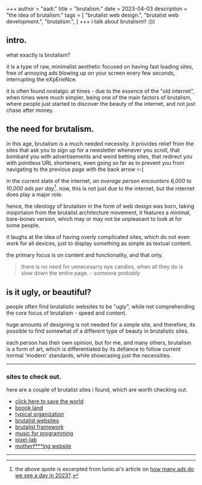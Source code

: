 +++
author = "aadi."
title = "brutalism."
date = 2023-04-03
description = "the idea of brutalism."
tags = [
    "brutalist web design.",
    "brutalist web development.",
    "brutalism.",
]
+++
i talk about brutalism!! :)))
<!-- more -->

## intro.
what exactly is brutalism?

it is a type of raw, minimalist aesthetic focused on having fast loading sites, free of annoying ads blowing up on your screen every few seconds, interrupting the eXpErieNce.

it is often found nostalgic at times - due to the essence of the "old internet", when times were much simpler, being one of the main factors of brutalism, where people just started to discover the beauty of the internet, and not just chase after money.

## the need for brutalism.
in this age, brutalism is a much needed necessity. it provides relief from the sites that ask you to sign up for a newsletter whenever you scroll, that bombard you with advertisements and weird betting sites, that redirect you with pointless URL shorteners, even going so far as to prevent you from navigating to the previous page with the back arrow >:(

in the current state of the internet, <cite>an average person encounters 6,000 to 10,000 ads per day[^0]</cite>. now, this is not just due to the internet, but the internet does play a major role.



hence, the ideology of brutalism in the form of web design was born, taking insipirtaion from the brutalist architecture movement, it features a minimal, bare-bones version, which may or may not be unpleasant to look at for some people. 

it laughs at the idea of having overly complicated sites, which do not even work for all devices, just to display something as simple as textual content. 

the primary focus is on content and functionality, and that only. 

>there is no need for unnecesarry eye candies, when all they do is slow down the entire page. - someone probably

## is it ugly, or beautiful?
people often find brutalistic websites to be "ugly", while not comprehending the core focus of brutalism - speed and content.

huge amounts of designing is not needed for a simple site, and therefore, its possible to find somewhat of a different type of beauty in brutalistic sites. 

each person has their own opinion, but for me, and many others, brutalism is a form of art, which is differentiated by its defiance to follow current normal 'modern' standards, while showcasing just the necessities. 

---

### sites to check out.
here are a couple of brutalist sites i found, which are worth checking out.
* [click here to save the world](https://clickheretosavetheworld.com/)
* [boook land](http://boook.land/)
* [typical organization](https://www.typical-organization.com/)
* [brutalist websites](https://www.brutalistwebsites.com/)
* [brutalist framework](http://brutalistframework.com/)
* [music for programming](https://musicforprogramming.net/latest/)
* [pixel-lab](https://web.archive.org/web/20180624113107/http://morgane.com/pixel-lab)
* [motherf***ing website](http://motherfuckingwebsite.com/)



---
[^0]: the above quote is excerpted from lunio.ai's article on [how many ads do we see a day in 2023?](https://lunio.ai/blog/strategy/how-many-ads-do-we-see-a-day/).